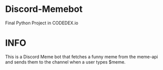 # Discord-Memebot
Final Python Project in CODEDEX.io

# INFO
This is a Discord Meme bot that fetches a funny meme from the meme-api and sends them to the channel when a user types $meme.
